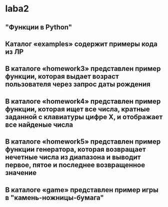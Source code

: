 # laba2
## "Функции в Python"
## Каталог «examples» содержит примеры кода из ЛР
## В каталоге «homework3» представлен пример функции, которая выдает возраст пользователя через запрос даты рождения
## В каталоге «homework4» представлен пример функции, которая ищет все числа, кратные заданной с клавиатуры цифре Х, и отображает все найденые числа
## В каталоге «homework5» представлен пример функции генератора, которая возвращает нечетные числа из диапазона и выводит первое, пятое и последнее возвращенное значение
## В каталоге «game» представлен пример игры в "камень-ножницы-бумага"
